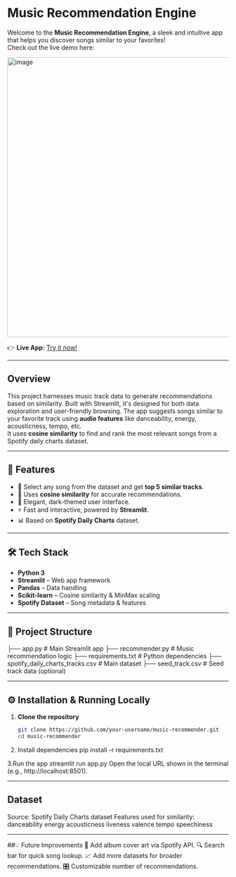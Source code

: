 #  Music Recommendation Engine

Welcome to the **Music Recommendation Engine**, a sleek and intuitive app that helps you discover songs similar to your favorites!  
Check out the live demo here:

<img width="1365" height="635" alt="image" src="https://github.com/user-attachments/assets/f7e124c9-fac0-4369-886e-1b6790fb79c7" />


👉 **Live App:** [Try it now!](https://real-time-music-recommendation-engine-vrtr9pliztjzpg3ahygjs4.streamlit.app/)

---

##  Overview

This project harnesses music track data to generate recommendations based on similarity. Built with Streamlit, it's designed for both data exploration and user-friendly browsing.
The app suggests songs similar to your favorite track using **audio features** like danceability, energy, acousticness, tempo, etc.  
It uses **cosine similarity** to find and rank the most relevant songs from a Spotify daily charts dataset.

---

## 📌 Features
- 🎼 Select any song from the dataset and get **top 5 similar tracks**.
- 🎯 Uses **cosine similarity** for accurate recommendations.
- 🎨 Elegant, dark-themed user interface.
- ⚡ Fast and interactive, powered by **Streamlit**.
- 📊 Based on **Spotify Daily Charts** dataset.

---

## 🛠️ Tech Stack
- **Python 3**
- **Streamlit** – Web app framework
- **Pandas** – Data handling
- **Scikit-learn** – Cosine similarity & MinMax scaling
- **Spotify Dataset** – Song metadata & features

---

## 📂 Project Structure
├── app.py # Main Streamlit app
├── recommender.py # Music recommendation logic
├── requirements.txt # Python dependencies
├── spotify_daily_charts_tracks.csv # Main dataset
├── seed_track.csv # Seed track data (optional)

---


## ⚙️ Installation & Running Locally
1. **Clone the repository**  
   ```bash
   git clone https://github.com/your-username/music-recommender.git
   cd music-recommender

2. Install dependencies
pip install -r requirements.txt

3.Run the app
streamlit run app.py
Open the local URL shown in the terminal (e.g., http://localhost:8501).


---

## Dataset
Source: Spotify Daily Charts dataset Features used for similarity:
danceability
energy
acousticness
liveness
valence
tempo
speechiness

---

##💡 Future Improvements
🎨 Add album cover art via Spotify API.
🔍 Search bar for quick song lookup.
📈 Add more datasets for broader recommendations.
🎛 Customizable number of recommendations.



